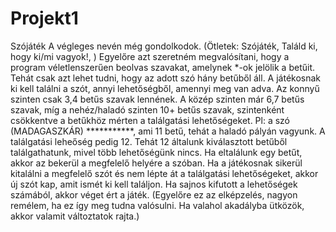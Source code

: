 # Projekt1 
 Szójáték
  A végleges nevén még gondolkodok. (Ötletek: Szójáték, Találd ki, hogy ki/mi vagyok!, )
  Egyelőre azt szeretném megvalósítani, hogy a program 
véletlenszerűen beolvas szavakat, amelynek *-ok jelölik a betűit. 
Tehát csak azt lehet tudni, hogy az adott szó hány betűből áll. 
A játékosnak ki kell találni a szót, annyi lehetőségből, amennyi meg van adva. 
Az konnyű szinten csak 3,4 betűs szavak lennének. A közép szinten már 6,7 betűs szavak, 
míg a nehéz/haladó szinten 10+ betűs szavak, szintenként csökkentve a betűkhöz mérten 
a találgatási lehetőségeket.
Pl: a szó (MADAGASZKÁR) ***********, ami 11 betű, tehát a haladó pályán vagyunk. 
A találgatási leheőség pedig 12. Tehát 12 általunk kiválasztott betűből találgathatunk,
mivel több lehetőségünk nincs. Ha eltalálunk egy betűt, akkor az bekerül a megfelelő 
helyére a szóban. 
  Ha a játékosnak sikerül kitalálni a megfelelő szót és nem lépte át a találgatási 
lehetőségeket, akkor új szót kap, amit ismét ki kell találjon.
Ha sajnos kifutott a lehetőségek számából, akkor véget ért a játék.
(Egyelőre ez az elképzelés, nagyon remélem, ha ez így meg tudna valósulni. 
Ha valahol akadályba ütközök, akkor valamit változtatok rajta.)